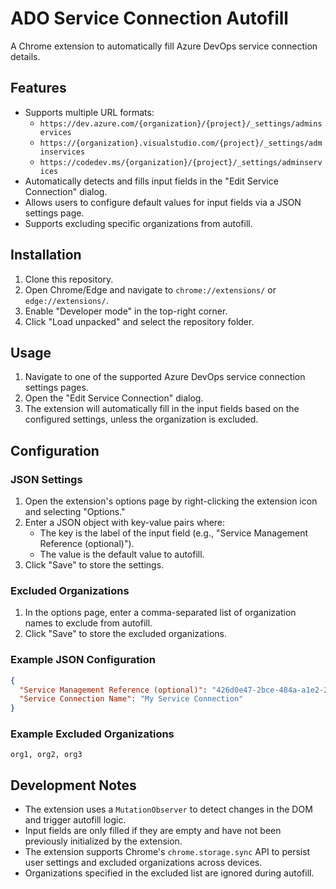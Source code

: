 ﻿# ADO Service Connection Autofill

A Chrome extension to automatically fill Azure DevOps service connection details.

## Features

- Supports multiple URL formats:
  - `https://dev.azure.com/{organization}/{project}/_settings/adminservices`
  - `https://{organization}.visualstudio.com/{project}/_settings/adminservices`
  - `https://codedev.ms/{organization}/{project}/_settings/adminservices`
- Automatically detects and fills input fields in the "Edit Service Connection" dialog.
- Allows users to configure default values for input fields via a JSON settings page.
- Supports excluding specific organizations from autofill.

## Installation

1. Clone this repository.
2. Open Chrome/Edge and navigate to `chrome://extensions/` or `edge://extensions/`.
3. Enable "Developer mode" in the top-right corner.
4. Click "Load unpacked" and select the repository folder.

## Usage

1. Navigate to one of the supported Azure DevOps service connection settings pages.
2. Open the "Edit Service Connection" dialog.
3. The extension will automatically fill in the input fields based on the configured settings, unless the organization is excluded.

## Configuration

### JSON Settings

1. Open the extension's options page by right-clicking the extension icon and selecting "Options."
2. Enter a JSON object with key-value pairs where:
   - The key is the label of the input field (e.g., "Service Management Reference (optional)").
   - The value is the default value to autofill.
3. Click "Save" to store the settings.

### Excluded Organizations

1. In the options page, enter a comma-separated list of organization names to exclude from autofill.
2. Click "Save" to store the excluded organizations.

### Example JSON Configuration

```json
{
  "Service Management Reference (optional)": "426d0e47-2bce-484a-a1e2-2d307b51f8e2",
  "Service Connection Name": "My Service Connection"
}
```

### Example Excluded Organizations

```
org1, org2, org3
```

## Development Notes

- The extension uses a `MutationObserver` to detect changes in the DOM and trigger autofill logic.
- Input fields are only filled if they are empty and have not been previously initialized by the extension.
- The extension supports Chrome's `chrome.storage.sync` API to persist user settings and excluded organizations across devices.
- Organizations specified in the excluded list are ignored during autofill.
